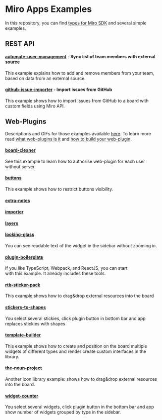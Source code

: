 # Miro Apps Examples

In this repository, you can find [types for Miro SDK](miro.d.ts) and several simple examples.

## REST API

#### [automate-user-management](automate-user-management) - Sync list of team members with external source
This example explains how to add and remove members from your team, based on data from an external source.

#### [github-issue-importer](github-issue-importer) - Import issues from GitHub
This example shows how to import issues from GitHub to a board with custom fields using Miro API.

## Web-Plugins
Descriptions and GIFs for those examples available [here](https://developers.miro.com/docs/web-plugin-examples).
To learn more read [what web-plugins is it](https://developers.miro.com/docs/sdk) and [how to build your web-plugin](https://developers.miro.com/docs/how-to-start).

#### [board-cleaner](board-cleaner)
See this example to learn how to authorise web-plugin for each user without server.

#### [buttons](buttons)
This example shows how to restrict buttons visibility.

#### [extra-notes](extra-notes)

#### [importer](importer)

#### [layers](layers)

#### [looking-glass](looking-glass)
You can see readable text of the widget in the sidebar without zooming in.

#### [plugin-boilerplate](plugin-boilerplate)
If you like TypeScript, Webpack, and ReactJS, you can start with this example. It already includes these tools.

#### [rtb-sticker-pack](rtb-sticker-pack)
This example shows how to drag&drop external resources into the board

#### [stickers-to-shapes](stickers-to-shapes)
You select several stickies, click plugin button in bottom bar and app replaces stickies with shapes

#### [template-builder](template-builder)
This example shows how to create and position on the board multiple widgets of different types and render create custom interfaces in the library.

#### [the-noun-project](the-noun-project)
Another icon library example: shows how to drag&drop external resources into the board.

#### [widget-counter](widget-counter)
You select several widgets, click plugin button in the bottom bar and app show number of widgets grouped by type in the sidebar.

